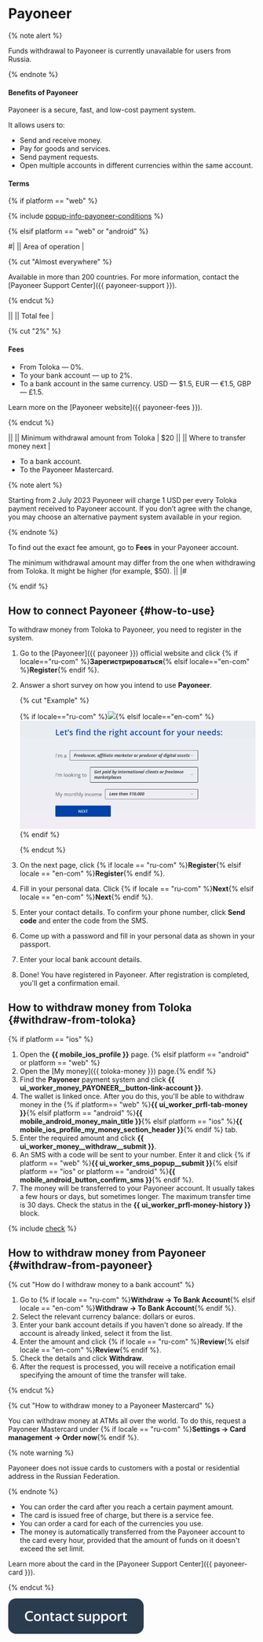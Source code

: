 # Payoneer

{% note alert %}

Funds withdrawal to Payoneer is currently unavailable for users from Russia.

{% endnote %}

#### Benefits of Payoneer

Payoneer is a secure, fast, and low-cost payment system.

It allows users to:

- Send and receive money.
- Pay for goods and services.
- Send payment requests.
- Open multiple accounts in different currencies within the same account.

#### Terms

{% if platform == "web" %}

{% include [popup-info-payoneer-conditions](../_includes/pay/popup-info/id-popup-info/payoneer-conditions.md) %}

{% elsif platform == "web" or "android" %}

#|
|| Area of operation |

{% cut "Almost everywhere" %}

Available in more than 200 countries. For more information, contact the [Payoneer Support Center]({{ payoneer-support }}).

{% endcut %}

||
|| Total fee |

{% cut "2%" %}

#### Fees

- From Toloka — 0%.
- To your bank account — up to 2%.
- To a bank account in the same currency. USD — $1.5, EUR — €1.5, GBP — £1.5.

Learn more on the [Payoneer website]({{ payoneer-fees }}).

{% endcut %}

||
|| Minimum withdrawal amount from Toloka | $20 ||
|| Where to transfer money next |
 - To a bank account.
 - To the Payoneer Mastercard.

{% note alert %}

Starting from 2 July 2023 Payoneer will charge 1 USD per every Toloka payment received to Payoneer account. If you don’t agree with the change, you may choose an alternative payment system available in your region.

{% endnote %}

To find out the exact fee amount, go to **Fees** in your Payoneer account.

The minimum withdrawal amount may differ from the one when withdrawing from Toloka. It might be higher (for example, $50). ||
|#

{% endif %}

## How to connect Payoneer {#how-to-use}

To withdraw money from Toloka to Payoneer, you need to register in the system.

1. Go to the [Payoneer]({{ payoneer }}) official website and click {% if locale=="ru-com" %}**Зарегистрироваться**{% elsif locale=="en-com" %}**Register**{% endif %}.
1. Answer a short survey on how you intend to use **Payoneer**.

    {% cut "Example" %}

    {% if locale=="ru-com" %}![](../assets/Payoneer/Payoneer-registration_rus_1.png){% elsif locale=="en-com" %}![](../assets/Payoneer/Payoneer-registration_en_1.png){% endif %}

    {% endcut %}

1. On the next page, click {% if locale == "ru-com" %}**Register**{% elsif locale == "en-com" %}**Register**{% endif %}.
1. Fill in your personal data. Click {% if locale == "ru-com" %}**Next**{% elsif locale == "en-com" %}**Next**{% endif %}.
1. Enter your contact details. To confirm your phone number, click **Send code** and enter the code from the SMS.
1. Come up with a password and fill in your personal data as shown in your passport.
1. Enter your local bank account details.
1. Done! You have registered in Payoneer. After registration is completed, you'll get a confirmation email.


## How to withdraw money from Toloka {#withdraw-from-toloka}

{% if platform == "ios" %}
1. Open the **{{ mobile_ios_profile }}** page.
   {% elsif platform == "android" or platform == "web" %}
1. Open the [My money]({{ toloka-money }}) page.{% endif %}
1. Find the **Payoneer** payment system and click **{{ ui_worker_money_PAYONEER__button-link-account }}**.
1. The wallet is linked once. After you do this, you'll be able to withdraw money in the {% if platform== "web" %}**{{ ui_worker_prfl-tab-money }}**{% elsif platform == "android" %}**{{ mobile_android_money_main_title }}**{% elsif platform == "ios" %}**{{ mobile_ios_profile_my_money_section_header }}**{% endif %} tab.
1. Enter the required amount and click **{{ ui_worker_money__withdraw__submit }}**.
1. An SMS with a code will be sent to your number. Enter it and click {% if platform == "web" %}**{{ ui_worker_sms_popup__submit }}**{% elsif platform == "ios" or platform == "android" %}**{{ mobile_android_button_confirm_sms }}**{% endif %}.
1. The money will be transferred to your Payoneer account. It usually takes a few hours or days, but sometimes longer. The maximum transfer time is 30 days. Check the status in the **{{ ui_worker_prfl-money-history }}** block.

{% include [check](../_includes/pay/about/check.md) %}


## How to withdraw money from Payoneer {#withdraw-from-payoneer}

{% cut "How do I withdraw money to a bank account" %}

1. Go to {% if locale == "ru-com" %}**Withdraw → To Bank Account**{% elsif locale == "en-com" %}**Withdraw → To Bank Account**{% endif %}.
1. Select the relevant currency balance: dollars or euros.
1. Enter your bank account details if you haven't done so already. If the account is already linked, select it from the list.
1. Enter the amount and click {% if locale == "ru-com" %}**Review**{% elsif locale == "en-com" %}**Review**{% endif %}.
1. Check the details and click **Withdraw**.
1. After the request is processed, you will receive a notification email specifying the amount of time the transfer will take.

{% endcut %}

{% cut "How to withdraw money to a Payoneer Mastercard" %}

You can withdraw money at ATMs all over the world. To do this, request a Payoneer Mastercard under {% if locale == "ru-com" %}**Settings → Card management → Order now**{% endif %}.

{% note warning %}

Payoneer does not issue cards to customers with a postal or residential address in the Russian Federation.

{% endnote %}

- You can order the card after you reach a certain payment amount.
- The card is issued free of charge, but there is a service fee.
- You can order a card for each of the currencies you use.
- The money is automatically transferred from the Payoneer account to the card every hour, provided that the amount of funds on it doesn't exceed the set limit.

Learn more about the card in the [Payoneer Support Center]({{ payoneer-card }}).

{% endcut %}

[![](../assets/buttons/contact-support.svg)](../troubleshooting/troubleshooting.md#money_withdrawal)

